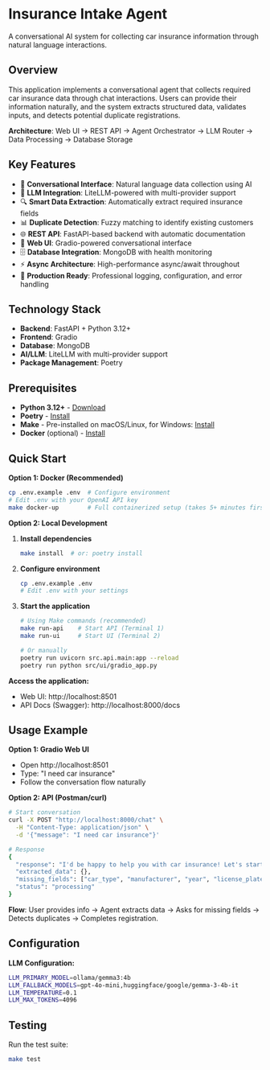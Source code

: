 # Insurance Intake Agent

A conversational AI system for collecting car insurance information through natural language interactions.

## Overview

This application implements a conversational agent that collects required car insurance data through chat interactions. Users can provide their information naturally, and the system extracts structured data, validates inputs, and detects potential duplicate registrations.

**Architecture**: Web UI → REST API → Agent Orchestrator → LLM Router → Data Processing → Database Storage

## Key Features

- 🤖 **Conversational Interface**: Natural language data collection using AI
- 🧠 **LLM Integration**: LiteLLM-powered with multi-provider support
- 🔍 **Smart Data Extraction**: Automatically extract required insurance fields
- 📊 **Duplicate Detection**: Fuzzy matching to identify existing customers
- 🌐 **REST API**: FastAPI-based backend with automatic documentation
- 💬 **Web UI**: Gradio-powered conversational interface
- 🗄️ **Database Integration**: MongoDB with health monitoring
- ⚡ **Async Architecture**: High-performance async/await throughout
- 🔧 **Production Ready**: Professional logging, configuration, and error handling

## Technology Stack

- **Backend**: FastAPI + Python 3.12+
- **Frontend**: Gradio
- **Database**: MongoDB
- **AI/LLM**: LiteLLM with multi-provider support
- **Package Management**: Poetry

## Prerequisites

- **Python 3.12+** - [Download](https://www.python.org/downloads/)
- **Poetry** - [Install](https://python-poetry.org/docs/#installation)
- **Make** - Pre-installed on macOS/Linux, for Windows: [Install](https://gnuwin32.sourceforge.net/packages/make.htm)
- **Docker** (optional) - [Install](https://docs.docker.com/get-docker/)

## Quick Start

**Option 1: Docker (Recommended)**
```bash
cp .env.example .env  # Configure environment
# Edit .env with your OpenAI API key
make docker-up        # Full containerized setup (takes 5+ minutes first time)
```

**Option 2: Local Development**
1. **Install dependencies**
   ```bash
   make install  # or: poetry install
   ```

2. **Configure environment**
   ```bash
   cp .env.example .env
   # Edit .env with your settings
   ```

3. **Start the application**
   ```bash
   # Using Make commands (recommended)
   make run-api    # Start API (Terminal 1)
   make run-ui     # Start UI (Terminal 2)
   
   # Or manually
   poetry run uvicorn src.api.main:app --reload
   poetry run python src/ui/gradio_app.py
   ```

**Access the application:**
- Web UI: http://localhost:8501
- API Docs (Swagger): http://localhost:8000/docs

## Usage Example

**Option 1: Gradio Web UI**
- Open http://localhost:8501
- Type: "I need car insurance"
- Follow the conversation flow naturally

**Option 2: API (Postman/curl)**
```bash
# Start conversation
curl -X POST "http://localhost:8000/chat" \
  -H "Content-Type: application/json" \
  -d '{"message": "I need car insurance"}'

# Response
{
  "response": "I'd be happy to help you with car insurance! Let's start with your vehicle. What make and model of car do you drive?",
  "extracted_data": {},
  "missing_fields": ["car_type", "manufacturer", "year", "license_plate", "customer_name", "birth_date"],
  "status": "processing"
}
```

**Flow**: User provides info → Agent extracts data → Asks for missing fields → Detects duplicates → Completes registration.

## Configuration

**LLM Configuration:**
```bash
LLM_PRIMARY_MODEL=ollama/gemma3:4b
LLM_FALLBACK_MODELS=gpt-4o-mini,huggingface/google/gemma-3-4b-it
LLM_TEMPERATURE=0.1
LLM_MAX_TOKENS=4096
```

## Testing

Run the test suite:
```bash
make test
```
